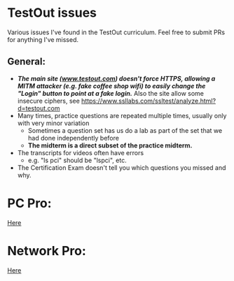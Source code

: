 # TestOut issues

Various issues I've found in the TestOut curriculum.  Feel free to submit PRs for anything I've missed.

## General:

- __*The main site (www.testout.com) doesn't force HTTPS, allowing a MITM attacker (e.g. fake coffee shop wifi) to easily change the "Login" button to point at a fake login.*__  Also the site allow some insecure ciphers, see https://www.ssllabs.com/ssltest/analyze.html?d=testout.com
- Many times, practice questions are repeated multiple times, usually only with very minor variation
  - Sometimes a question set has us do a lab as part of the set that we had done independently before
  - **The midterm is a direct subset of the practice midterm.**
- The transcripts for videos often have errors
  - e.g. "ls pci" should be "lspci", etc.
- The Certification Exam doesn't tell you which questions you missed and why.

# PC Pro:
[Here](PC%20Pro.md)

# Network Pro:
[Here](Network%20Pro.md)
